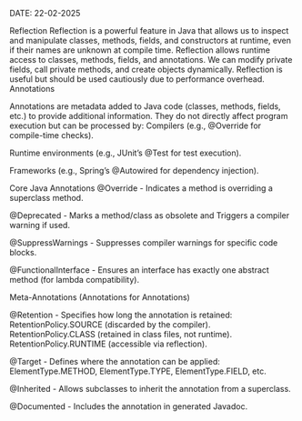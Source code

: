 DATE: 22-02-2025


Reflection
Reflection is a powerful feature in Java that allows us to inspect and manipulate classes, methods, fields, and constructors at runtime, even if their names are unknown at compile time.
Reflection allows runtime access to classes, methods, fields, and annotations.
We can modify private fields, call private methods, and create objects dynamically.
Reflection is useful but should be used cautiously due to performance overhead.
Annotations

Annotations are metadata added to Java code (classes, methods, fields, etc.) to provide additional information. They do not directly affect program execution but can be processed by:
Compilers (e.g., @Override for compile-time checks).

Runtime environments (e.g., JUnit’s @Test for test execution).

Frameworks (e.g., Spring’s @Autowired for dependency injection).


Core Java Annotations
@Override - Indicates a method is overriding a superclass method.

@Deprecated - Marks a method/class as obsolete and Triggers a compiler warning if used.

@SuppressWarnings - Suppresses compiler warnings for specific code blocks.

@FunctionalInterface - Ensures an interface has exactly one abstract method (for lambda compatibility).


Meta-Annotations (Annotations for Annotations)

@Retention - Specifies how long the annotation is retained: RetentionPolicy.SOURCE (discarded by the compiler). RetentionPolicy.CLASS (retained in class files, not runtime). RetentionPolicy.RUNTIME (accessible via reflection).

@Target - Defines where the annotation can be applied: ElementType.METHOD, ElementType.TYPE, ElementType.FIELD, etc.

@Inherited - Allows subclasses to inherit the annotation from a superclass.

@Documented - Includes the annotation in generated Javadoc.

